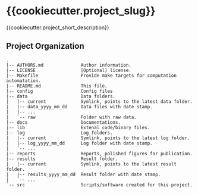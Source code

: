 {{cookiecutter.project_slug}}
=============================

{{cookiecutter.project_short_description}}

Project Organization
--------------------

    .
    |-- AUTHORS.md              Author information.
    |-- LICENSE                 [Optional] license.
    |-- Makefile                Provide make targets for computation automatation.
    |-- README.md               This file.
    |-- config                  Config files
    |-- data                    Data folders.
    |   |-- current             Symlink, points to the latest data folder.
    |   |-- data_yyyy_mm_dd     Data files with date stamp.
    |   |-- ...
    |   `-- raw                 Folder with raw data.
    |-- docs                    Documentations.
    |-- lib                     Extenal code/binary files.
    |-- log                     Log folders.
    |   |-- current             Symlink, points to the latest log folder.
    |   |-- log_yyyy_mm_dd      Log folder with date stamp.
    |   `-- ...
    |-- reports                 Reports, polished figures for publication.
    |-- results                 Result folder.
    |   |-- current             Symlink, points to the latest result folder.
    |   |-- results_yyyy_mm_dd  Result folder with date stamp.
    |   `-- ...
    `-- src                     Scripts/software created for this project.

